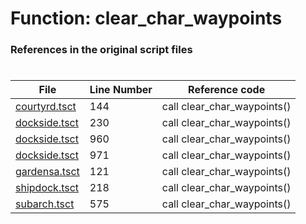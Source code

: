 # Function: clear_char_waypoints 
### References in the original script files

#

| File | Line Number | Reference code |
| --- | --- | --- |
| [courtyrd.tsct](../../../out/courtyrd.tsct#L144) | 144 | call clear_char_waypoints() |
| [dockside.tsct](../../../out/dockside.tsct#L230) | 230 | call clear_char_waypoints() |
| [dockside.tsct](../../../out/dockside.tsct#L960) | 960 | call clear_char_waypoints() |
| [dockside.tsct](../../../out/dockside.tsct#L971) | 971 | call clear_char_waypoints() |
| [gardensa.tsct](../../../out/gardensa.tsct#L121) | 121 | call clear_char_waypoints() |
| [shipdock.tsct](../../../out/shipdock.tsct#L218) | 218 | call clear_char_waypoints() |
| [subarch.tsct](../../../out/subarch.tsct#L575) | 575 | call clear_char_waypoints() |
